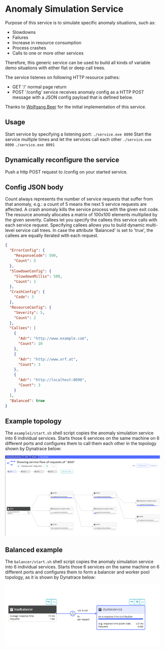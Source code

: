 # Anomaly Simulation Service

Purpose of this service is to simulate specific anomaly situations, such as: 

- Slowdowns
- Failures
- Increase in resource consumption
- Process crashes
- Calls to one or more other services

Therefore, this generic service can be used to build all kinds of variable demo 
situations with either flat or deep call trees.

The service listenes on following HTTP resource pathes:
- GET '/' normal page return
- POST '/config' service receives anomaly config as a HTTP POST message with a JSON config payload that is defined below.

Thanks to [Wolfgang Beer](https://github.com/wolfgangB33r) for the initial implementation of this service.

## Usage

Start service by specifying a listening port:
`./service.exe 8090`
Start the service multiple times and let the services call each other
`./service.exe 8090`
`./service.exe 8091`

## Dynamically reconfigure the service

Push a http POST request to /config on your started service.

## Config JSON body

Count always represents the number of service requests that suffer from that anomaly, e.g.: a count of 5 means the next 5 service requests are affected.
A crash anomaly kills the service process with the given exit code. The resource anomaly allocates a matrix of 100x100 elements multiplied by the given severity. 
Callees let you specify the callees this service calls with each service request. Specifying callees allows you to build dynamic multi-level service call trees.
In case the attribute 'Balanced' is set to 'true', the callees are equally iterated with each request.

```json
{
  "ErrorConfig": {
    "ResponseCode": 500,
    "Count": 5
  },
  "SlowdownConfig": {
    "SlowdownMillis": 500,
    "Count": 1
  },
  "CrashConfig": {
    "Code": 3
  },
  "ResourceConfig": {
    "Severity": 5,
    "Count": 2
  },
  "Callees": [
    {
      "Adr": "http://www.example.com",
      "Count": 10
    },
    {
      "Adr": "http://www.orf.at",
      "Count": 3
    },
    {
      "Adr": "http://localhost:8090",
      "Count": 3
    }
  ],
  "Balanced": true
}
```

## Example topology

The `example1/start.sh` shell script copies the anomaly simulation service into 6 individual services. Starts those 6 services on the same machine on 6 different ports and configures them to call them each other in the topology shown by Dynatrace below:

![](examples/example1/example1.png)

## Balanced example

The `balancer/start.sh` shell script copies the anomaly simulation service into 6 individual services. Starts those 6 services on the same machine on 6 different ports and configures them to form a balancer and worker pool topology, as it is shown by Dynatrace below:

![](examples/balancer/balancer.png)



